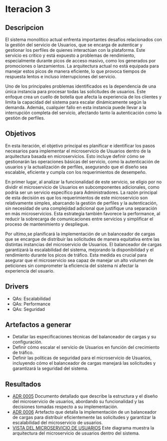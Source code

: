 # Iteracion 3
## Descripcion

El sistema monolítico actual enfrenta importantes desafíos relacionados con la gestión del servicio de Usuarios, que se encarga de autenticar y gestionar los perfiles de quienes interactúan con la plataforma. Este servicio es crítico y está expuesto a problemas de rendimiento, especialmente durante picos de acceso masivo, como los generados por promociones o lanzamientos. La arquitectura actual no está equipada para manejar estos picos de manera eficiente, lo que provoca tiempos de respuesta lentos e incluso interrupciones del servicio.

Uno de los principales problemas identificados es la dependencia de una única instancia para procesar todas las solicitudes de usuarios. Este enfoque crea un cuello de botella que afecta la experiencia de los clientes y limita la capacidad del sistema para escalar dinámicamente según la demanda. Además, cualquier fallo en esta instancia puede llevar a la interrupción completa del servicio, afectando tanto la autenticación como la gestión de perfiles.

## Objetivos

En esta iteración, el objetivo principal es planificar e identificar los pasos necesarios para implementar el microservicio de Usuarios dentro de la arquitectura basada en microservicios. Esto incluye definir cómo se gestionarán las operaciones básicas del servicio, como la autenticación de usuarios y la actualización de perfiles, asegurando que el diseño sea escalable, eficiente y cumpla con los requerimientos de desempeño.

En primer lugar, al analizar la funcionalidad de este servicio, se eligio por no dividir el microservicio de Usuarios en subcomponentes adicionales, como podría ser un servicio específico para Administradores. La razón principal de esta decisión es que los requerimientos de este microservicio son relativamente simples, abarcando la gestión de perfiles y la autenticación, sin necesidad de una complejidad adicional que justifique una separación en más microservicios. Esta estrategia también favorece la performance, al reducir la sobrecarga de comunicaciones entre servicios y simplificar el proceso de mantenimiento y despliegue.

Por ultimo,se planificará la implementación de un balanceador de cargas que se encargue de distribuir las solicitudes de manera equitativa entre las distintas instancias del microservicio de Usuarios. El balanceador de cargas garantizará la escalabilidad del sistema, mejorando la disponibilidad y el rendimiento durante los picos de tráfico. Esta medida es crucial para asegurar que el microservicio sea capaz de manejar un alto volumen de peticiones sin comprometer la eficiencia del sistema ni afectar la experiencia del usuario. 

## Drivers

* QAs: Escalabilidad
* QAs: Performance
* QAs: Seguridad

## Artefactos a generar

* Detallar las especificaciones técnicas del balanceador de cargas y su configuración.
* Definir cómo escalar el servicio de Usuarios en función del crecimiento de tráfico.
* Definir las políticas de seguridad para el microservicio de Usuarios, incluyendo cómo el balanceador de cargas manejará las solicitudes y garantizará la seguridad del sistema.

## Resultados

* [ADR 0005](/docs/decisiones/0005-estructura-de-microservicio-de-usuarios.md) Documento detallado que describe la estructura y el diseño del microservicio de usuarios, abordando su funcionalidad y las decisiones tomadas respecto a su implementación.
* [ADR 0006](/docs/decisiones/0006-implementar-un-balanceador-de-cargas-sobre-microservicio-de-usuarios.md) Artefacto que detalla la implementación de un balanceador de cargas para distribuir eficientemente las solicitudes y garantizar la escalabilidad del microservicio de usuarios.
* [VISTA DEL MICROSERVICIO DE USUARIOS](/docs/vistas/Diagrama_de_division_de_microservicio_de_usuarios.png)  Este diagrama muestra la arquitectura del microservicio de usuarios dentro del sistema.
